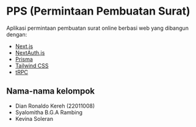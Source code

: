# PPS (Permintaan Pembuatan Surat)

Aplikasi permintaan pembuatan surat online berbasi web yang dibangun dengan:

- [Next.js](https://nextjs.org)
- [NextAuth.js](https://next-auth.js.org)
- [Prisma](https://prisma.io)
- [Tailwind CSS](https://tailwindcss.com)
- [tRPC](https://trpc.io)

## Nama-nama kelompok

- Dian Ronaldo Kereh (22011008)
- Syalomitha B.G.A Rambing
- Kevina Soleran